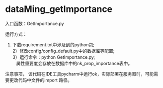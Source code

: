 # dataMing_getImportance

入口函数：GetImportance.py

运行方式：  
 1) 下载requirement.txt中涉及到的python包;     
 2）修改config/config_default.py中的数据库等配置;   
 3）运行命令：python GetImportance.py;  
    属性重要度会存放在数据库中的nk_prop_importance表中。
 
 注意事项， 该代码在IDE工具pycharm中运行ok，实际部署在服务器时，可能需要更改代码中文件的import 路径。
